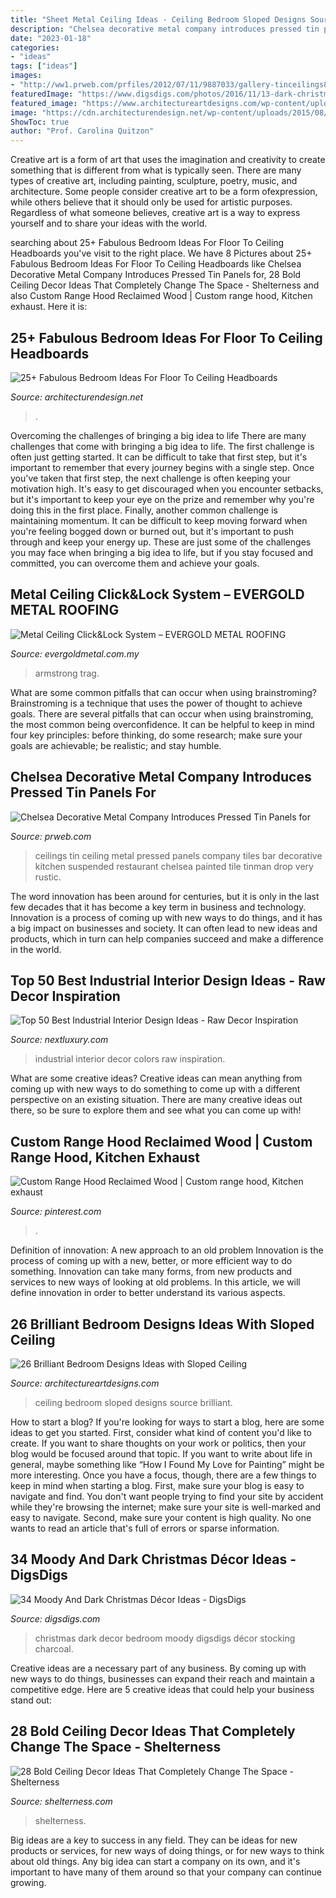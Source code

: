 ```yaml
---
title: "Sheet Metal Ceiling Ideas - Ceiling Bedroom Sloped Designs Source Brilliant"
description: "Chelsea decorative metal company introduces pressed tin panels for"
date: "2023-01-18"
categories:
- "ideas"
tags: ["ideas"]
images:
- "http://ww1.prweb.com/prfiles/2012/07/11/9887033/gallery-tinceilings8.jpg"
featuredImage: "https://www.digsdigs.com/photos/2016/11/13-dark-christmas-bedroom-decor-with-metallic-ornaments.jpg"
featured_image: "https://www.architectureartdesigns.com/wp-content/uploads/2013/11/2624.jpg"
image: "https://cdn.architecturendesign.net/wp-content/uploads/2015/08/AD-Floor-To-Ceiling-Headboards-27.jpg"
ShowToc: true
author: "Prof. Carolina Quitzon"
---
```



Creative art is a form of art that uses the imagination and creativity to create something that is different from what is typically seen. There are many types of creative art, including painting, sculpture, poetry, music, and architecture. Some people consider creative art to be a form ofexpression, while others believe that it should only be used for artistic purposes. Regardless of what someone believes, creative art is a way to express yourself and to share your ideas with the world.

	

		
searching about 25+ Fabulous Bedroom Ideas For Floor To Ceiling Headboards you've visit to the right place. We have 8 Pictures about 25+ Fabulous Bedroom Ideas For Floor To Ceiling Headboards like Chelsea Decorative Metal Company Introduces Pressed Tin Panels for, 28 Bold Ceiling Decor Ideas That Completely Change The Space - Shelterness and also Custom Range Hood Reclaimed Wood | Custom range hood, Kitchen exhaust. Here it is:
		
    
## 25+ Fabulous Bedroom Ideas For Floor To Ceiling Headboards

<img loading=lazy src="https://cdn.architecturendesign.net/wp-content/uploads/2015/08/AD-Floor-To-Ceiling-Headboards-27.jpg" onerror="this.onerror=null;this.src='https://tse4.mm.bing.net/th?id=OIP.h0FBf5Bgd32dHU89IEzpJgHaJ4&amp;pid=15.1';" alt="25+ Fabulous Bedroom Ideas For Floor To Ceiling Headboards">

_Source: architecturendesign.net_

>. 

	

Overcoming the challenges of bringing a big idea to life
There are many challenges that come with bringing a big idea to life. The first challenge is often just getting started. It can be difficult to take that first step, but it's important to remember that every journey begins with a single step. Once you've taken that first step, the next challenge is often keeping your motivation high. It's easy to get discouraged when you encounter setbacks, but it's important to keep your eye on the prize and remember why you're doing this in the first place. Finally, another common challenge is maintaining momentum. It can be difficult to keep moving forward when you're feeling bogged down or burned out, but it's important to push through and keep your energy up. These are just some of the challenges you may face when bringing a big idea to life, but if you stay focused and committed, you can overcome them and achieve your goals.

    
## Metal Ceiling Click&amp;Lock System – EVERGOLD METAL ROOFING

<img loading=lazy src="https://evergoldmetal.com.my/wp-content/uploads/2015/06/84c.jpg" onerror="this.onerror=null;this.src='https://tse4.mm.bing.net/th?id=OIP.gw1NKIl2QC_yZvvfP9Mh4wHaFj&amp;pid=15.1';" alt="Metal Ceiling Click&amp;Lock System – EVERGOLD METAL ROOFING">

_Source: evergoldmetal.com.my_

>armstrong trag. 

	

What are some common pitfalls that can occur when using brainstroming?
Brainstroming is a technique that uses the power of thought to achieve goals. There are several pitfalls that can occur when using brainstroming, the most common being overconfidence. It can be helpful to keep in mind four key principles: before thinking, do some research; make sure your goals are achievable; be realistic; and stay humble.

    
## Chelsea Decorative Metal Company Introduces Pressed Tin Panels For

<img loading=lazy src="http://ww1.prweb.com/prfiles/2012/07/11/9887033/gallery-tinceilings8.jpg" onerror="this.onerror=null;this.src='https://tse1.mm.bing.net/th?id=OIP.cdYXI6qKyh-R58OZEsxexwHaFj&amp;pid=15.1';" alt="Chelsea Decorative Metal Company Introduces Pressed Tin Panels for">

_Source: prweb.com_

>ceilings tin ceiling metal pressed panels company tiles bar decorative kitchen suspended restaurant chelsea painted tile tinman drop very rustic. 

	

The word innovation has been around for centuries, but it is only in the last few decades that it has become a key term in business and technology. Innovation is a process of coming up with new ways to do things, and it has a big impact on businesses and society. It can often lead to new ideas and products, which in turn can help companies succeed and make a difference in the world.

    
## Top 50 Best Industrial Interior Design Ideas - Raw Decor Inspiration

<img loading=lazy src="http://nextluxury.com/wp-content/uploads/industrial-interior-design-colors.jpg" onerror="this.onerror=null;this.src='https://tse4.mm.bing.net/th?id=OIP.CfPJTu15eIGpTS2623W5FwHaLG&amp;pid=15.1';" alt="Top 50 Best Industrial Interior Design Ideas - Raw Decor Inspiration">

_Source: nextluxury.com_

>industrial interior decor colors raw inspiration. 

	

What are some creative ideas?
Creative ideas can mean anything from coming up with new ways to do something to come up with a different perspective on an existing situation. There are many creative ideas out there, so be sure to explore them and see what you can come up with!

    
## Custom Range Hood Reclaimed Wood | Custom Range Hood, Kitchen Exhaust

<img loading=lazy src="https://i.pinimg.com/736x/57/95/76/579576d0187e371884bb9496febd0c23.jpg" onerror="this.onerror=null;this.src='https://tse3.mm.bing.net/th?id=OIP.5I2ERa8zB5-fzgT0iONkgAHaJ3&amp;pid=15.1';" alt="Custom Range Hood Reclaimed Wood | Custom range hood, Kitchen exhaust">

_Source: pinterest.com_

>. 

	

Definition of innovation: A new approach to an old problem
Innovation is the process of coming up with a new, better, or more efficient way to do something. Innovation can take many forms, from new products and services to new ways of looking at old problems. In this article, we will define innovation in order to better understand its various aspects.

    
## 26 Brilliant Bedroom Designs Ideas With Sloped Ceiling

<img loading=lazy src="https://www.architectureartdesigns.com/wp-content/uploads/2013/11/2624.jpg" onerror="this.onerror=null;this.src='https://tse1.mm.bing.net/th?id=OIP.q60LoBWqvnzLYyLmxvB87AAAAA&amp;pid=15.1';" alt="26 Brilliant Bedroom Designs Ideas with Sloped Ceiling">

_Source: architectureartdesigns.com_

>ceiling bedroom sloped designs source brilliant. 

	

How to start a blog?
If you're looking for ways to start a blog, here are some ideas to get you started. First, consider what kind of content you'd like to create. If you want to share thoughts on your work or politics, then your blog would be focused around that topic. If you want to write about life in general, maybe something like “How I Found My Love for Painting” might be more interesting. Once you have a focus, though, there are a few things to keep in mind when starting a blog. First, make sure your blog is easy to navigate and find. You don't want people trying to find your site by accident while they're browsing the internet; make sure your site is well-marked and easy to navigate. Second, make sure your content is high quality. No one wants to read an article that's full of errors or sparse information.

    
## 34 Moody And Dark Christmas Décor Ideas - DigsDigs

<img loading=lazy src="https://www.digsdigs.com/photos/2016/11/13-dark-christmas-bedroom-decor-with-metallic-ornaments.jpg" onerror="this.onerror=null;this.src='https://tse1.mm.bing.net/th?id=OIP.2YkBCqAOQXB_HjQuQXNvBQHaLC&amp;pid=15.1';" alt="34 Moody And Dark Christmas Décor Ideas - DigsDigs">

_Source: digsdigs.com_

>christmas dark decor bedroom moody digsdigs décor stocking charcoal. 

	

Creative ideas are a necessary part of any business. By coming up with new ways to do things, businesses can expand their reach and maintain a competitive edge. Here are 5 creative ideas that could help your business stand out: 

    
## 28 Bold Ceiling Decor Ideas That Completely Change The Space - Shelterness

<img loading=lazy src="https://i.shelterness.com/2016/05/turquoise-entryway-ceiling.jpg" onerror="this.onerror=null;this.src='https://tse2.mm.bing.net/th?id=OIP.BHfOw2wOsgLoGcLDTuFLngHaK_&amp;pid=15.1';" alt="28 Bold Ceiling Decor Ideas That Completely Change The Space - Shelterness">

_Source: shelterness.com_

>shelterness. 

	

Big ideas are a key to success in any field. They can be ideas for new products or services, for new ways of doing things, or for new ways to think about old things. Any big idea can start a company on its own, and it's important to have many of them around so that your company can continue growing.

